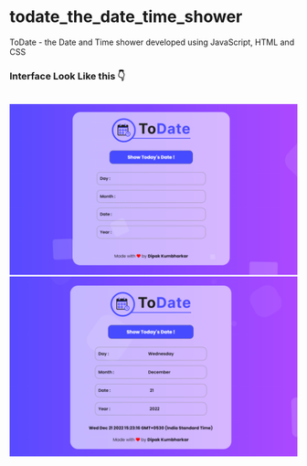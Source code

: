 # todate_the_date_time_shower
ToDate - the Date and Time shower developed using JavaScript, HTML and CSS

<h3> Interface Look Like this 👇 </h3>
<br />
<img src="./images/pageview1.png" alt="pageview" />

<img src="./images/pageviewoutput.png" alt="pageviewoutput" />
